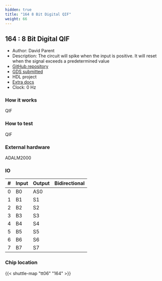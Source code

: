 ```yaml
---
hidden: true
title: "164 8 Bit Digital QIF"
weight: 66
---
```


## 164 : 8 Bit Digital QIF

* Author: David Parent
* Description: The circuit will spike when the input is positive.  It will reset when the signal exceeds a predetermined value
* [GitHub repository](https://github.com/davidparent/tt_um_tt6_verilog_davidparent)
* [GDS submitted](https://github.com/davidparent/tt_um_tt6_verilog_davidparent/actions/runs/8632309382)
* HDL project
* [Extra docs](None)
* Clock: 0 Hz

<!---

This file is used to generate your project datasheet. Please fill in the information below and delete any unused
sections.

You can also include images in this folder and reference them in the markdown. Each image must be less than
512 kb in size, and the combined size of all images must be less than 1 MB.
-->


### How it works

QIF

### How to test

QIF

### External hardware

ADALM2000


### IO

| # | Input          | Output         | Bidirectional   |
| - | -------------- | -------------- | --------------- |
| 0 | B0 | AS0 |  |
| 1 | B1 | S1 |  |
| 2 | B2 | S2 |  |
| 3 | B3 | S3 |  |
| 4 | B4 | S4 |  |
| 5 | B5 | S5 |  |
| 6 | B6 | S6 |  |
| 7 | B7 | S7 |  |

### Chip location

{{< shuttle-map "tt06" "164" >}}
